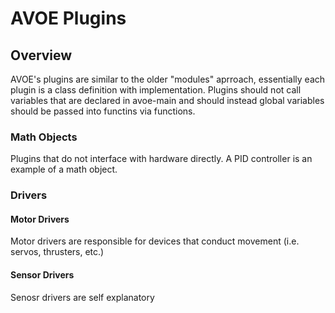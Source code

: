 # AVOE Plugins

## Overview

AVOE's plugins are similar to the older "modules" aprroach, essentially each plugin is a class definition with implementation. Plugins should not call variables that are declared in avoe-main and should instead global variables should be passed into functins via functions.

### Math Objects
Plugins that do not interface with hardware directly. A PID controller is an example of a math object.

### Drivers
#### Motor Drivers
Motor drivers are responsible for devices that conduct movement (i.e. servos, thrusters, etc.)
#### Sensor Drivers
Senosr drivers are self explanatory
